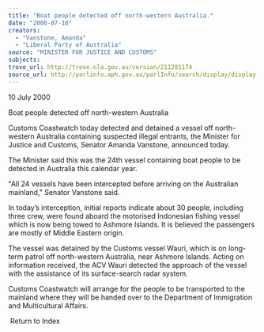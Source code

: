 ```yaml
---
title: "Boat people detected off north-western Australia."
date: "2000-07-10"
creators:
  - "Vanstone, Amanda"
  - "Liberal Party of Australia"
source: "MINISTER FOR JUSTICE AND CUSTOMS"
subjects:
trove_url: http://trove.nla.gov.au/version/211201174
source_url: http://parlinfo.aph.gov.au/parlInfo/search/display/display.w3p;query=Id%3A%22media/pressrel/9XZ16%22
---
```


 10 July 2000

 Boat people detected off north-western Australia

 Customs Coastwatch today detected and detained a vessel off north-western Australia containing suspected illegal entrants, the Minister for Justice and Customs, Senator Amanda Vanstone, announced today.

 The Minister said this was the 24th vessel containing boat people to be detected in Australia this calendar year.

 "All 24 vessels have been intercepted before arriving on the Australian mainland," Senator Vanstone said.

 In today’s interception, initial reports indicate about 30 people, including three crew, were found aboard the motorised Indonesian fishing vessel which is now being towed to Ashmore Islands. It is believed the passengers are mostly of Middle Eastern origin.

 The vessel was detained by the Customs vessel Wauri, which is on long-term patrol off north-western Australia, near Ashmore Islands. Acting on information received, the ACV Wauri detected the approach of the vessel with the assistance of its surface-search radar system.

 Customs Coastwatch will arrange for the people to be transported to the mainland where they will be handed over to the Department of Immigration and Multicultural Affairs.

  Return to Index 

